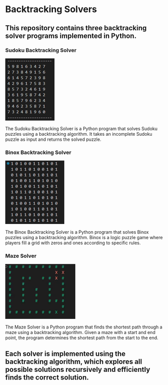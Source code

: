 <h1>Backtracking Solvers</h1>
<h2>This repository contains three backtracking solver programs implemented in Python.</h2>

<h3>Sudoku Backtracking Solver</h3>
<img src="sud.png" alt="Sudoku Image">
<p>The Sudoku Backtracking Solver is a Python program that solves Sudoku puzzles using a backtracking algorithm. It takes an incomplete Sudoku puzzle as input and returns the solved puzzle.</p>

<h3>Binox Backtracking Solver</h3>
<img src="binox.png" alt="Binox Image">
<p>The Binox Backtracking Solver is a Python program that solves Binox puzzles using a backtracking algorithm. Binox is a logic puzzle game where players fill a grid with zeros and ones according to specific rules.</p>

<h3>Maze Solver</h3>
<img src="short.gif" alt="Maze Image">
<p>The Maze Solver is a Python program that finds the shortest path through a maze using a backtracking algorithm. Given a maze with a start and end point, the program determines the shortest path from the start to the end.</p>

<h2>Each solver is implemented using the backtracking algorithm, which explores all possible solutions recursively and efficiently finds the correct solution.</h2>
